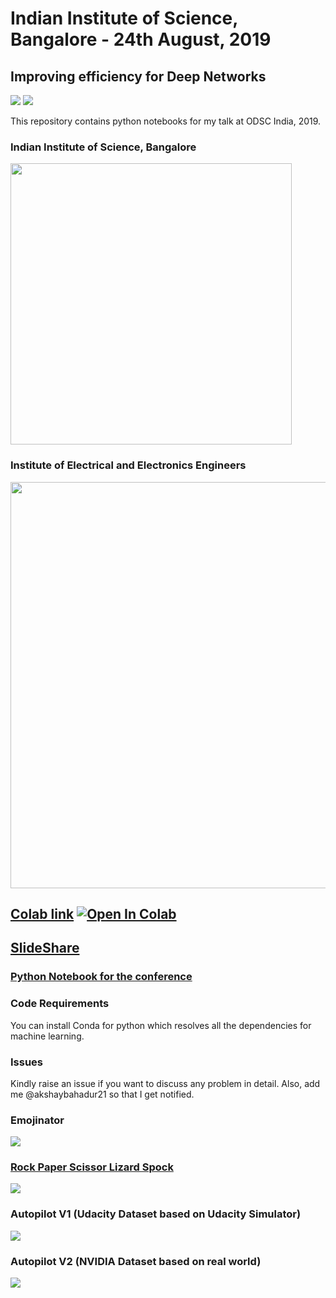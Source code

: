 # Indian Institute of Science, Bangalore - 24th August, 2019 
## Improving efficiency for Deep Networks 
 [![](https://img.shields.io/github/license/sourcerer-io/hall-of-fame.svg?colorB=ff0000)](https://github.com/akshaybahadur21/Emojinator/blob/master/LICENSE.md)  [![](https://img.shields.io/badge/Akshay-Bahadur-brightgreen.svg?colorB=ff0000)](https://akshaybahadur.com)

This repository contains python notebooks for my talk at ODSC India, 2019.

###  Indian Institute of Science, Bangalore  
  <img src="https://www.iisc.ac.in/wp-content/uploads/2017/09/IIScLogo.png" width="450" height="450" >
  
###  Institute of Electrical and Electronics Engineers   
  <img src="https://encrypted-tbn0.gstatic.com/images?q=tbn:ANd9GcRptOCCZMWf-YT11JLDagptL_nV2z_8CV27NtypT1x0bU__tP9x" width="650" > 

## [Colab link](https://colab.research.google.com/drive/1Kz8gR52Yq0EPge755jHpe8ee1mLuqFcx) [![Open In Colab](https://colab.research.google.com/assets/colab-badge.svg)](https://colab.research.google.com/drive/1Kz8gR52Yq0EPge755jHpe8ee1mLuqFcx)

## [SlideShare](https://www.slideshare.net/AkshayBahadur/indian-institute-of-science-2019)

### [Python Notebook for the conference](https://nbviewer.jupyter.org/github/akshaybahadur21/IISc-Bangalore-2019/blob/master/IISc_India.ipynb)

### Code Requirements
You can install Conda for python which resolves all the dependencies for machine learning.

### Issues
Kindly raise an issue if you want to discuss any problem in detail. Also, add me @akshaybahadur21 so that I get notified.

### Emojinator
<img src="https://github.com/akshaybahadur21/Emojinator/blob/master/emo.gif">

### [Rock Paper Scissor Lizard Spock](https://github.com/akshaybahadur21/Emojinator/tree/master/Rock_Paper_Scissor_Lizard_Spock)
<img src="https://github.com/akshaybahadur21/Emojinator/blob/master/RPS.gif">

### Autopilot V1 (Udacity Dataset based on Udacity Simulator)
<img src="https://github.com/akshaybahadur21/Autopilot/blob/master/final.gif">

### Autopilot V2 (NVIDIA Dataset based on real world)
<img src="https://github.com/akshaybahadur21/Autopilot/blob/master/v2.gif">





